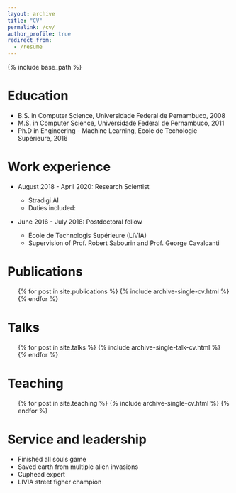 ```yaml
---
layout: archive
title: "CV"
permalink: /cv/
author_profile: true
redirect_from:
  - /resume
---
```


{% include base_path %}

Education
======
* B.S. in Computer Science, Universidade Federal de Pernambuco, 2008
* M.S. in Computer Science, Universidade Federal de Pernambuco, 2011
* Ph.D in Engineering - Machine Learning, École de Techologie Supérieure, 2016

Work experience
======
* August 2018 - April 2020: Research Scientist
  * Stradigi AI
  * Duties included:

* June 2016 - July 2018: Postdoctoral fellow
  * École de Technologis Supérieure (LIVIA)
  * Supervision of Prof. Robert Sabourin and Prof. George Cavalcanti

Publications
======
  <ul>{% for post in site.publications %}
    {% include archive-single-cv.html %}
  {% endfor %}</ul>

Talks
======
  <ul>{% for post in site.talks %}
    {% include archive-single-talk-cv.html %}
  {% endfor %}</ul>

Teaching
======
  <ul>{% for post in site.teaching %}
    {% include archive-single-cv.html %}
  {% endfor %}</ul>

Service and leadership
======
* Finished all souls game
* Saved earth from multiple alien invasions
* Cuphead expert
* LIVIA street figher champion
